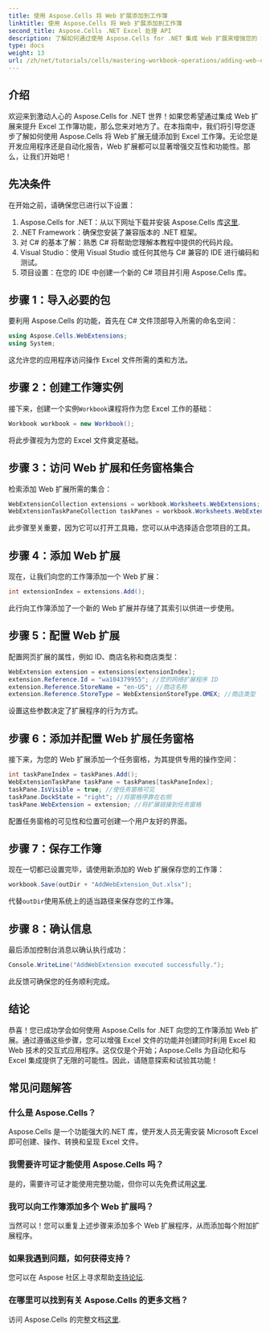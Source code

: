 ```yaml
---
title: 使用 Aspose.Cells 将 Web 扩展添加到工作簿
linktitle: 使用 Aspose.Cells 将 Web 扩展添加到工作簿
second_title: Aspose.Cells .NET Excel 处理 API
description: 了解如何通过使用 Aspose.Cells for .NET 集成 Web 扩展来增强您的 Excel 工作簿。本分步教程涵盖先决条件和详细的代码示例。
type: docs
weight: 13
url: /zh/net/tutorials/cells/mastering-workbook-operations/adding-web-extension/
---
```

## 介绍

欢迎来到激动人心的 Aspose.Cells for .NET 世界！如果您希望通过集成 Web 扩展来提升 Excel 工作簿功能，那么您来对地方了。在本指南中，我们将引导您逐步了解如何使用 Aspose.Cells 将 Web 扩展无缝添加到 Excel 工作簿。无论您是开发应用程序还是自动化报告，Web 扩展都可以显著增强交互性和功能性。那么，让我们开始吧！

## 先决条件

在开始之前，请确保您已进行以下设置：

1.  Aspose.Cells for .NET：从以下网址下载并安装 Aspose.Cells 库[这里](https://releases.aspose.com/cells/net/).
2. .NET Framework：确保您安装了兼容版本的 .NET 框架。
3. 对 C# 的基本了解：熟悉 C# 将帮助您理解本教程中提供的代码片段。
4. Visual Studio：使用 Visual Studio 或任何其他与 C# 兼容的 IDE 进行编码和测试。
5. 项目设置：在您的 IDE 中创建一个新的 C# 项目并引用 Aspose.Cells 库。

## 步骤 1：导入必要的包

要利用 Aspose.Cells 的功能，首先在 C# 文件顶部导入所需的命名空间：

```csharp
using Aspose.Cells.WebExtensions;
using System;
```

这允许您的应用程序访问操作 Excel 文件所需的类和方法。

## 步骤 2：创建工作簿实例

接下来，创建一个实例`Workbook`课程将作为您 Excel 工作的基础：

```csharp
Workbook workbook = new Workbook();
```

将此步骤视为为您的 Excel 文件奠定基础。

## 步骤 3：访问 Web 扩展和任务窗格集合

检索添加 Web 扩展所需的集合：

```csharp
WebExtensionCollection extensions = workbook.Worksheets.WebExtensions;
WebExtensionTaskPaneCollection taskPanes = workbook.Worksheets.WebExtensionTaskPanes;
```

此步骤至关重要，因为它可以打开工具箱，您可以从中选择适合您项目的工具。

## 步骤 4：添加 Web 扩展

现在，让我们向您的工作簿添加一个 Web 扩展：

```csharp
int extensionIndex = extensions.Add();
```

此行向工作簿添加了一个新的 Web 扩展并存储了其索引以供进一步使用。

## 步骤 5：配置 Web 扩展

配置网页扩展的属性，例如 ID、商店名称和商店类型：

```csharp
WebExtension extension = extensions[extensionIndex];
extension.Reference.Id = "wa104379955"; //您的网络扩展程序 ID
extension.Reference.StoreName = "en-US"; //商店名称
extension.Reference.StoreType = WebExtensionStoreType.OMEX; //商店类型
```

设置这些参数决定了扩展程序的行为方式。

## 步骤 6：添加并配置 Web 扩展任务窗格

接下来，为您的 Web 扩展添加一个任务窗格，为其提供专用的操作空间：

```csharp
int taskPaneIndex = taskPanes.Add();
WebExtensionTaskPane taskPane = taskPanes[taskPaneIndex];
taskPane.IsVisible = true; //使任务窗格可见
taskPane.DockState = "right"; //将窗格停靠在右侧
taskPane.WebExtension = extension; //将扩展链接到任务窗格
```

配置任务窗格的可见性和位置可创建一个用户友好的界面。

## 步骤 7：保存工作簿

现在一切都已设置完毕，请使用新添加的 Web 扩展保存您的工作簿：

```csharp
workbook.Save(outDir + "AddWebExtension_Out.xlsx");
```

代替`outDir`使用系统上的适当路径来保存您的工作簿。

## 步骤 8：确认信息

最后添加控制台消息以确认执行成功：

```csharp
Console.WriteLine("AddWebExtension executed successfully.");
```

此反馈可确保您的任务顺利完成。

## 结论

恭喜！您已成功学会如何使用 Aspose.Cells for .NET 向您的工作簿添加 Web 扩展。通过遵循这些步骤，您可以增强 Excel 文件的功能并创建同时利用 Excel 和 Web 技术的交互式应用程序。这仅仅是个开始；Aspose.Cells 为自动化和与 Excel 集成提供了无限的可能性。因此，请随意探索和试验其功能！

## 常见问题解答

### 什么是 Aspose.Cells？
Aspose.Cells 是一个功能强大的.NET 库，使开发人员无需安装 Microsoft Excel 即可创建、操作、转换和呈现 Excel 文件。

### 我需要许可证才能使用 Aspose.Cells 吗？
是的，需要许可证才能使用完整功能，但你可以先免费试用[这里](https://releases.aspose.com/).

### 我可以向工作簿添加多个 Web 扩展吗？
当然可以！您可以重复上述步骤来添加多个 Web 扩展程序，从而添加每个附加扩展程序。

### 如果我遇到问题，如何获得支持？
您可以在 Aspose 社区上寻求帮助[支持论坛](https://forum.aspose.com/c/cells/9).

### 在哪里可以找到有关 Aspose.Cells 的更多文档？
访问 Aspose.Cells 的完整文档[这里](https://reference.aspose.com/cells/net/).
